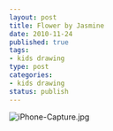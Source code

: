 ```yaml
--- 
layout: post
title: Flower by Jasmine
date: 2010-11-24
published: true
tags: 
- kids drawing
type: post
categories: 
- kids drawing
status: publish
---
```


![iPhone-Capture.jpg](http://media.eick.us/2010/11/iPhone-Capture.jpg)
